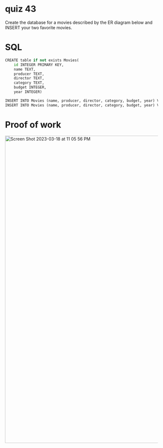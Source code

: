 # quiz 43
Create the database for a movies described by the ER diagram below and INSERT your two favorite movies.

# SQL
```.py
CREATE table if not exists Movies(
    id INTEGER PRIMARY KEY,
    name TEXT,
    producer TEXT,
    director TEXT,
    category TEXT,
    budget INTEGER,
    year INTEGER)

INSERT INTO Movies (name, producer, director, category, budget, year) VALUES ('Geisha memories', 'Lucy Fisher', 'Rob Marshall', 'autobiography', 85000000, 2005);
INSERT INTO Movies (name, producer, director, category, budget, year) VALUES ('Marie Stuart, queen of Scotland', 'Josie Rourke', 'Beau Willimon', 'drama', 25000000, 2018);
```


# Proof of work 


<img width="1011" alt="Screen Shot 2023-03-18 at 11 05 56 PM" src="https://user-images.githubusercontent.com/116609563/226111190-0b5a4b03-c4cd-442c-aa43-b2227ed00cd2.png">
 
